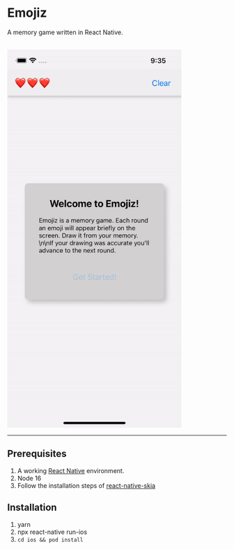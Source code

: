# Emojiz
A memory game written in React Native.
<br><br>

<img src="https://raw.githubusercontent.com/guyca/Emojiz/master/app.gif" width="400" />

___
## Prerequisites
1. A working [React Native](https://github.com/facebook/react-native) environment.
2. Node 16
3. Follow the installation steps of [react-native-skia](https://github.com/Shopify/react-native-skia)

## Installation
1. yarn
2. npx react-native run-ios
3. `cd ios && pod install`